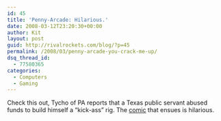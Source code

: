 ```yaml
---
id: 45
title: 'Penny-Arcade: Hilarious.'
date: 2008-03-12T23:20:30+00:00
author: Kit
layout: post
guid: http://rivalrockets.com/blog/?p=45
permalink: /2008/03/penny-arcade-you-crack-me-up/
dsq_thread_id:
  - 77580365
categories:
  - Computers
  - Gaming
---
```

Check this out, Tycho of PA reports that a Texas public servant abused funds to build himself a &#8220;kick-ass&#8221; rig. The [comic](http://www.penny-arcade.com/comic/2008/03/12) that ensues is hilarious.
